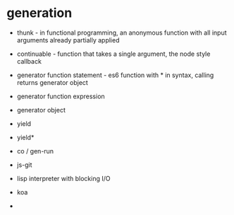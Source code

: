 generation
==========

 - thunk - in functional programming, an anonymous function with all input arguments already partially applied
 - continuable - function that takes a single argument, the node style callback

 - generator function statement - es6 function with * in syntax, calling returns generator object
 - generator function expression
 - generator object
 - yield
 - yield*

 - co / gen-run
 - js-git
 - lisp interpreter with blocking I/O
 - koa
 -